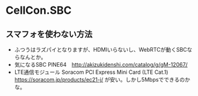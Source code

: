 # CellCon.SBC
## スマフォを使わない方法
* ふつうはラズパイとなりますが、HDMIいらないし、WebRTCが動くSBCならなんとか。
* 気になるSBC PINE64　http://akizukidenshi.com/catalog/g/gM-12067/
* LTE通信モジュール Soracom PCI Express Mini Card (LTE Cat.1) https://soracom.jp/products/ec21-j/ が安い。しかし5Mbpsでできるのかな。
